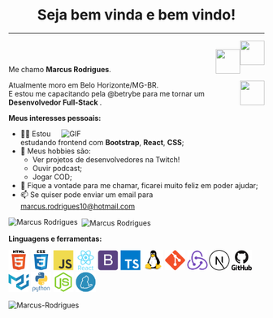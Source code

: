 <h1 align="center"> Seja bem vinda e bem vindo! </h1>
<hr />
<a href="https://github.com/marcusrodriguesdev" target="_blank">
  <img align="right" src="https://cdn.iconscout.com/icon/free/png-256/github-108-438008.png" width="48px" height="48px">
</a><br />
<a href="https://www.instagram.com/m4rcusvini/?hl=pt-br" target="_blank">
  <img align="right" src="https://cdn.icon-icons.com/icons2/1211/PNG/512/1491579602-yumminkysocialmedia36_83067.png" width="48px" height="48px">
</a><br />
<p align="left" >
Me chamo <b> Marcus Rodrigues</b>.
</p>
<a href="https://www.linkedin.com/in/marcusrodriguesdev/" target="_blank">
  <img align="right" src="https://i.ibb.co/Kx2GSrT/linkedin.png" width="48px" height="48px">
</a>
<p align="left" >
Atualmente moro em Belo Horizonte/MG-BR.<br />
E estou me capacitando pela @betrybe para me tornar um <b>Desenvolvedor Full-Stack </b>.
</p>

**Meus interesses pessoais:**

<img align="right" alt="GIF" src="https://octocat-generator-assets.githubusercontent.com/my-octocat-1625578977646.png" width="400px" />

- :man_technologist: Estou estudando frontend com **Bootstrap**, **React**, **CSS**;
- 👾 Meus hobbies são: 
  - Ver projetos de desenvolvedores na Twitch!
  - Ouvir podcast;
  - Jogar COD;
- 💬 Fique a vontade para me chamar, ficarei muito feliz em poder ajudar;
- 📫 Se quiser pode enviar um email para marcus.rodrigues10@hotmail.com

<p>
  <img align="left" src="https://github-readme-stats.vercel.app/api/top-langs/?username=marcusrodriguesdev&layout=compact&theme=dark" alt="Marcus Rodrigues" />
</p>
<p>&nbsp;
  <img align="center" src="https://github-readme-stats.vercel.app/api?username=marcusrodriguesdev&show_icons=true&theme=dark" alt="Marcus Rodrigues" />
</p>

**Linguagens e ferramentas:**  

<p align="left">
  <img src="https://raw.githubusercontent.com/devicons/devicon/master/icons/html5/html5-original-wordmark.svg" alt="html5" width="40" height="40"/> 
  <img src="https://raw.githubusercontent.com/devicons/devicon/master/icons/css3/css3-original-wordmark.svg" alt="css3" width="40" height="40"/> 
  <img src="https://raw.githubusercontent.com/devicons/devicon/master/icons/javascript/javascript-original.svg" alt="javascript" width="40" height="40"/> 
  <img src="https://raw.githubusercontent.com/devicons/devicon/master/icons/react/react-original-wordmark.svg" alt="react" width="40" height="40"/> 
  <img src="https://raw.githubusercontent.com/devicons/devicon/master/icons/bootstrap/bootstrap-plain.svg" alt="Bootstrap" width="40" height="40" />
  <img src="https://raw.githubusercontent.com/devicons/devicon/master/icons/typescript/typescript-plain.svg" alt="typescript" width="40" height="40" />
  <img src="https://raw.githubusercontent.com/devicons/devicon/master/icons/linux/linux-original.svg" alt="linux" width="40" height="40" />
  <img src="https://raw.githubusercontent.com/devicons/devicon/master/icons/git/git-original.svg" alt="git" width="40" height="40"/> 
  <img src="https://raw.githubusercontent.com/devicons/devicon/master/icons/redux/redux-original.svg" alt="redux" width="40" height="40"/>
  <img src="https://raw.githubusercontent.com/devicons/devicon/master/icons/nextjs/nextjs-line.svg" alt="nextjs" width="40" height="40"/>
  <img src="https://raw.githubusercontent.com/devicons/devicon/master/icons/github/github-original-wordmark.svg" alt="github" width="40" height="40"/>
  <img src="https://github.com/devicons/devicon/blob/master/icons/materialui/materialui-original.svg" alt="materialui" width="40" height="40"/>
  <img src="https://github.com/devicons/devicon/blob/master/icons/python/python-original-wordmark.svg" alt="python" width="40" height="40"/>
  <img src="https://github.com/devicons/devicon/blob/master/icons/nodejs/nodejs-original.svg" alt="nodejs" width="40" height="40"/>
  <img src="https://github.com/devicons/devicon/blob/master/icons/yarn/yarn-original.svg" alt="yarn" width="40" height="40"/>
</p> 

<p align="left"> <img src="https://profile-counter.glitch.me/marcusrodriguesdev/count.svg" alt="Marcus-Rodrigues" /> </p>

